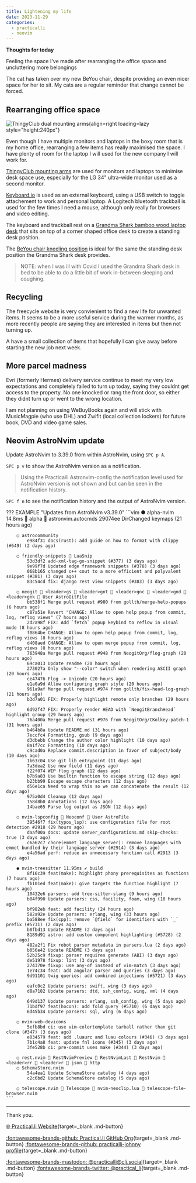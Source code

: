 ```yaml
---
title: Lightening my life
date: 2023-11-29
categories:
  - practicalli
  - neovim
---
```


**Thoughts for today**
         
Feeling the space I've made after rearranging the office space and uncluttering more belongings

The cat has taken over my new BeYou chair, despite providing an even nicer space for her to sit.  My cats are a regular reminder that change cannot be forced.

<!-- more -->

## Rearranging office space

![ThingyClub dual mounting arms](https://www.thingyclub.com/cdn/shop/products/2_copy.jpg?v=1496227295){align=right loading=lazy style="height:240px"}

Even though I have multiple monitors and laptops in the boxy room that is my home office, rearranging a few items has really maximised the space. I have plenty of room for the laptop I will used for the new company I will work for.

[ThingyClub mounting arms](https://www.thingyclub.com/products/adjustable-laptop-monitor-dual-arm-desk-mount-bracket) are used for monitors and laptops to minimise desk space use, especially for the LG 34" ultra-wide monitor used as a second monitor.

[Keyboard.io](https://keyboard.io) is used as an external keyboard, using a USB switch to toggle attachement to work and personal laptop.  A Logitech bluetooth trackball is used for the few times I need a mouse, although only really for browsers and video editing.

The keyboard and trackball rest on a [Grandma Shark bamboo wood laptop desk](https://www.amazon.co.uk/gp/product/B087MCGY4M/) that sits on top of a corner shaped office desk to create a standing desk position.

The [BeYou chair kneeling position](https://practical.li/journal/2023/11/28/health-and-new-chair/#beyou-chair) is ideal for the same the standing desk position the Grandma Shark desk provides.

> NOTE: when I was ill with Covid I used the Grandma Shark desk in bed to be able to do a little bit of work in-between sleeping and coughing.


## Recycling

The freecycle website is very convienient to find a new life for unwanted items.  It seems to be a more useful service during the warmer months, as more recently people are saying they are interested in items but then not turning up.

A have a small collection of items that hopefully I can give away before starting the new job next week.


## More parcel madness

Evri (formerly Hermes) delivery service continue to meet my very low expectations and completely failed to turn up today, saying they couldnt get access to the property.  No one knocked or rang the front door, so either they didnt turn up or went to the wrong location.

I am not planning on using WeBuyBooks again and will stick with MusicMagpie (who use DHL) and Zwifit (local collection lockers) for future book, DVD and video game sales.

## Neovim AstroNvim update

Update AstroNvim to 3.39.0 from within AstroNvim, using `SPC p A`.

`SPC p v` to show the AstroNvim version as a notification.  

> Using the Practicalli Astronvim-config the notification level used for AstroNvim version is not shown and but can be seen in the notification history.

`SPC f n` to see the notification history and the output of AstroNvim version.

??? EXAMPLE "Updates from AstroNvim v3.39.0"
    ```vim
        ● alpha-nvim 14.8ms 󰢱 alpha  astronvim.autocmds
            29074ee DirChanged keymaps (21 hours ago)

        ○ astrocommunity 
            e984f31 docs(rust): add guide on how to format with clippy (#649) (2 days ago)

        ○ friendly-snippets  LuaSnip 
            53d3df2 add-xml-tag-go-snippet (#377) (3 days ago)
            9e99f7d Updated edge framework snippets (#378) (3 days ago)
            068b165 changed c++ cout to a more efficient and polyvalent snippet (#381) (3 days ago)
            83c54cd fix: django rest view snippets (#383) (3 days ago)

        ○ neogit  <leader>gs  <leader>gnt  <leader>gnc  <leader>gnd  <leader>gnk  User AstroGitFile 
            bb538f1 Merge pull request #980 from gollth/merge-help-popups (6 hours ago)
            c87a51e Revert "CHANGE: Allow to open help popup from commit, log, reflog views" (7 hours ago)
            2d2a98f FIX: Add `fetch` popup keybind to reflow in visual mode (8 hours ago)
            f0864be CHANGE: Allow to open help popup from commit, log, reflog views (8 hours ago)
            d408aed CHANGE: Allow to open merge popup from commit, log, reflog views (8 hours ago)
            763948a Merge pull request #948 from NeogitOrg/flog-graph (20 hours ago)
            69ca013 Update readme (20 hours ago)
            273027a Only show "--color" switch when rendering ASCII graph (20 hours ago)
            ce47476 Flog -> Unicode (20 hours ago)
            e1a0a9d Allow configuring graph style (20 hours ago)
            961a9af Merge pull request #974 from gollth/fix-head-log-graph (21 hours ago)
            b3d7a01 FIX: Properly highlight remote only branches (29 hours ago)
            6d92f47 FIX: Properly render HEAD with `NeogitBranchHead` highlight group (29 hours ago)
            76a400a Merge pull request #976 from NeogitOrg/CKolkey-patch-1 (31 hours ago)
            b464b8a Update README.md (31 hours ago)
            7eccfc4 Formatting, gsub (9 days ago)
            d3dbebb Change the author color highlight (10 days ago)
            8a1f7cc Formatting (10 days ago)
            c9cad0a Replace commit.description in favor of subject/body (10 days ago)
            1b63c04 Use git lib entrypoint (11 days ago)
            7a3dea2 Use new field (11 days ago)
            f22f074 WIP flog graph (12 days ago)
            b7b9a83 Use builtin function to escape string (12 days ago)
            b23bb99 Escape escape characters (12 days ago)
            d56e1ca Need to wrap this so we can concatenate the result (12 days ago)
            975a0d4 Cleanup (12 days ago)
            158d8b0 Annotations (12 days ago)
            14bae65 Parse log output as JSON (12 days ago)

        ○ nvim-lspconfig  Neoconf  User AstroFile 
            39546f7 fix(typos_lsp): use configuration file for root detection #2918 (29 hours ago)
            daaf00a docs: update server_configurations.md skip-checks: true (3 days ago)
            c6a62c7 chore(emmet_language_server): remove languages with emmet bundled by their language server (#2914) (3 days ago)
            e4a56ad perf: reduce an unnecessary function call #2913 (3 days ago)

        ● nvim-treesitter 11.95ms ✔ build
            8f16c39 feat(make): highlight phony prerequisites as functions (7 hours ago)
            fb101ed feat(make): give targets the function highlight (7 hours ago)
            10432e6 parsers: add tree-sitter-slang (9 hours ago)
            b04f990 Update parsers: css, facility, foam, wing (10 hours ago)
            bf982eb feat: add facility (24 hours ago)
            582a92e Update parsers: erlang, wing (33 hours ago)
            ba588ee fix(cpp): remove `@field` for identifiers with `_` prefix (#5731) (2 days ago)
            b8fbd13 Update README (2 days ago)
            8189d91 astro: add custom component highlighting (#5728) (2 days ago)
            482a2f1 Fix robot parser metadata in parsers.lua (2 days ago)
            b056e42 Update README (3 days ago)
            52b25c9 fixup: parser requires generate (ABI) (3 days ago)
            de51978 fixup: lint (3 days ago)
            274370e fixup: use any-of instead of vim-match (3 days ago)
            1e74c34 feat: add angular parser and queries (3 days ago)
            9d91101 twig queries: add combined injections (#5721) (3 days ago)
            eafc0c2 Update parsers: swift, wing (3 days ago)
            d8a7182 Update parsers: dtd, ssh_config, wing, xml (4 days ago)
            649d137 Update parsers: erlang, ssh_config, wing (5 days ago)
            71bdf97 feat(hocon): add fold query (#5710) (6 days ago)
            6d45b34 Update parsers: sql, wing (6 days ago)

        ○ nvim-web-devicons 
            5efb8bd ci: use vim-colortemplate tarball rather than git clone (#347) (3 days ago)
            e034579 feat: add .luaurc and luau colours (#346) (3 days ago)
            7b1c4a8 feat: update fnl icons (#345) (3 days ago)
            3fe528b ci: pre-commit uses make (#344) (3 days ago)

        ○ rest.nvim  RestNvimPreview  RestNvimLast  RestNvim  <leader>rr  <leader>r  json  http 
        ○ SchemaStore.nvim 
            54a4ea1 Update SchemaStore catalog (4 days ago)
            c2c6bd2 Update SchemaStore catalog (5 days ago)

        ○ telescope.nvim  Telescope  nvim-neoclip.lua  telescope-file-browser.nvim 
    ```

---
Thank you.

[:globe_with_meridians: Practical.li Website](https://practical.li){target=_blank .md-button} 

[:fontawesome-brands-github: Practical.li GitHub Org](https://github.com/practicalli){target=_blank .md-button} 
[:fontawesome-brands-github: practicalli-johnny profile](https://github.com/practicalli-johnny){target=_blank .md-button}

[:fontawesome-brands-mastodon: @practicalli@clj.social](https://clj.social/@practicalli){target=_blank .md-button}
[:fontawesome-brands-twitter: @practical_li](https://twitter.com/practcial_li){target=_blank .md-button}
